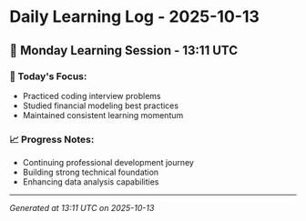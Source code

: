# Daily Learning Log - 2025-10-13

## 📅 Monday Learning Session - 13:11 UTC

### 🎯 Today's Focus:
- Practiced coding interview problems
- Studied financial modeling best practices
- Maintained consistent learning momentum

### 📈 Progress Notes:
- Continuing professional development journey
- Building strong technical foundation
- Enhancing data analysis capabilities

---
*Generated at 13:11 UTC on 2025-10-13*
